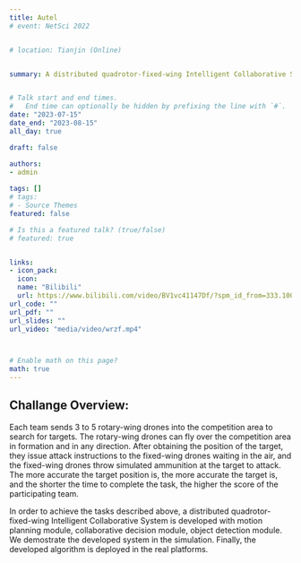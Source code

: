 ```yaml
---
title: Autel
# event: NetSci 2022


# location: Tianjin (Online)


summary: A distributed quadrotor-fixed-wing Intelligent Collaborative System for searching and striking in an area.


# Talk start and end times.
#   End time can optionally be hidden by prefixing the line with `#`.
date: "2023-07-15"
date_end: "2023-08-15"
all_day: true

draft: false

authors: 
- admin
  
tags: []
# tags:
# - Source Themes
featured: false

# Is this a featured talk? (true/false)
# featured: true


links:
- icon_pack: 
  icon: 
  name: "Bilibili"
  url: https://www.bilibili.com/video/BV1vc41147Df/?spm_id_from=333.1007.top_right_bar_window_default_collection.content.click&vd_source=e060cbe71c18d308e963782a155bf798
url_code: ""
url_pdf: ""
url_slides: ""
url_video: "media/video/wrzf.mp4"



# Enable math on this page?
math: true
---
```


## Challange Overview:

Each team sends 3 to 5 rotary-wing drones into the competition area to search for targets. The rotary-wing drones can fly over the competition area in formation and in any direction. After obtaining the position of the target, they issue attack instructions to the fixed-wing drones waiting in the air, and the fixed-wing drones throw simulated ammunition at the target to attack. The more accurate the target position is, the more accurate the target is, and the shorter the time to complete the task, the higher the score of the participating team.

In order to achieve the tasks described above, a distributed quadrotor-fixed-wing Intelligent Collaborative System is developed with motion planning module, collaborative decision module, object detection module. We demostrate the developed system in the simulation. Finally, the developed algorithm is deployed in the real platforms.